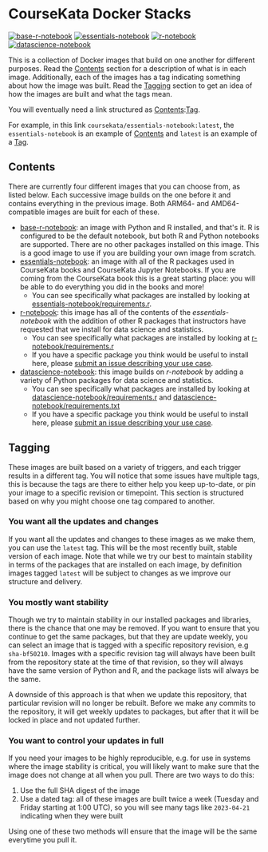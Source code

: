 # CourseKata Docker Stacks

[![base-r-notebook](https://img.shields.io/docker/image-size/coursekata/base-r-notebook/latest?label=base-r-notebook)](https://ghcr.io/coursekata/base-r-notebook)
[![essentials-notebook](https://img.shields.io/docker/image-size/coursekata/essentials-notebook/latest?label=essentials-notebook)](https://ghcr.io/coursekata/essentials-notebook)
[![r-notebook](https://img.shields.io/docker/image-size/coursekata/r-notebook/latest?label=r-notebook)](https://ghcr.io/coursekata/r-notebook)
[![datascience-notebook](https://img.shields.io/docker/image-size/coursekata/datascience-notebook/latest?label=datascience-notebook)](https://ghcr.io/coursekata/datascience-notebook)

This is a collection of Docker images that build on one another for different purposes. Read the [Contents](#contents) section for a description of what is in each image. Additionally, each of the images has a tag indicating something about how the image was built. Read the [Tagging](#tagging) section to get an idea of how the images are built and what the tags mean.

You will eventually need a link structured as [Contents](#contents):[Tag](#tagging).

For example, in this link `coursekata/essentials-notebook:latest`, the `essentials-notebook` is an example of [Contents](#contents) and `latest` is an example of a [Tag](#tagging).

## Contents

There are currently four different images that you can choose from, as listed below. Each successive image builds on the one before it and contains everything in the previous image. Both ARM64- and AMD64-compatible images are built for each of these.

- [base-r-notebook](https://ghcr.io/coursekata/base-r-notebook): an image with Python and R installed, and that's it. R is configured to be the default notebook, but both R and Python notebooks are supported. There are no other packages installed on this image. This is a good image to use if you are building your own image from scratch.
- [essentials-notebook](https://ghcr.io/coursekata/essentials-notebook): an image with all of the R packages used in CourseKata books and CourseKata Jupyter Notebooks. If you are coming from the CourseKata book this is a great starting place: you will be able to do everything you did in the books and more!
  - You can see specifically what packages are installed by looking at [essentials-notebook/requirements.r](essentials-notebook/requirements.r).
- [r-notebook](https://ghcr.io/coursekata/r-notebook): this image has all of the contents of the _essentials-notebook_ with the addition of other R packages that instructors have requested that we install for data science and statistics.
  - You can see specifically what packages are installed by looking at [r-notebook/requirements.r](r-notebook/requirements.r)
  - If you have a specific package you think would be useful to install here, please [submit an issue describing your use case](https://github.com/coursekata/docker-stacks/issues).
- [datascience-notebook](https://ghcr.io/coursekata/datascience-notebook): this image builds on _r-notebook_ by adding a variety of Python packages for data science and statistics.
  - You can see specifically what packages are installed by looking at [datascience-notebook/requirements.r](datascience-notebook/requirements.r) and [datascience-notebook/requirements.txt](datascience-notebook/requirements.txt)
  - If you have a specific package you think would be useful to install here, please [submit an issue describing your use case](https://github.com/coursekata/docker-stacks/issues).

## Tagging

These images are built based on a variety of triggers, and each trigger results in a different tag. You will notice that some issues have multiple tags, this is because the tags are there to either help you keep up-to-date, or pin your image to a specific revision or timepoint. This section is structured based on why you might choose one tag compared to another.

### You want all the updates and changes

If you want all the updates and changes to these images as we make them, you can use the `latest` tag. This will be the most recently built, stable version of each image. Note that while we try our best to maintain stability in terms of the packages that are installed on each image, by definition images tagged `latest` will be subject to changes as we improve our structure and delivery.

### You mostly want stability

Though we try to maintain stability in our installed packages and libraries, there is the chance that one may be removed. If you want to ensure that you continue to get the same packages, but that they are update weekly, you can select an image that is tagged with a specific repository revision, e.g `sha-bf50210`. Images with a specific revision tag will always have been built from the repository state at the time of that revision, so they will always have the same version of Python and R, and the package lists will always be the same.

A downside of this approach is that when we update this repository, that particular revision will no longer be rebuilt. Before we make any commits to the repository, it will get weekly updates to packages, but after that it will be locked in place and not updated further.

### You want to control your updates in full

If you need your images to be highly reproducible, e.g. for use in systems where the image stability is critical, you will likely want to make sure that the image does not change at all when you pull. There are two ways to do this:

1. Use the full SHA digest of the image
2. Use a dated tag: all of these images are built twice a week (Tuesday and Friday starting at 1:00 UTC), so you will see many tags like `2023-04-21` indicating when they were built

Using one of these two methods will ensure that the image will be the same everytime you pull it.
